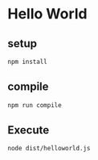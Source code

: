 # Hello World

## setup

```bash
npm install
```

## compile

```bash
npm run compile
```

## Execute

```bash
node dist/helloworld.js
```